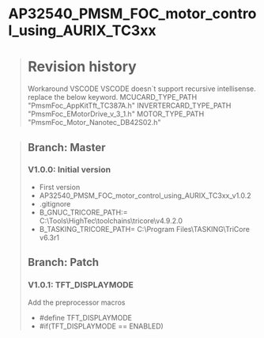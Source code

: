 AP32540_PMSM_FOC_motor_control_using_AURIX_TC3xx
==
># Revision history
> Workaround VSCODE
VSCODE doesn`t support recursive intellisense.
replace the below keyword.
MCUCARD_TYPE_PATH
"PmsmFoc_AppKitTft_TC387A.h"
INVERTERCARD_TYPE_PATH
"PmsmFoc_EMotorDrive_v_3_1.h"
MOTOR_TYPE_PATH
"PmsmFoc_Motor_Nanotec_DB42S02.h"

>## Branch: Master
>### V1.0.0: Initial version
> * First version
> * AP32540_PMSM_FOC_motor_control_using_AURIX_TC3xx_v1.0.2
> * .gitignore
> * B_GNUC_TRICORE_PATH:=  C:\Tools\HighTec\toolchains\tricore\v4.9.2.0
> * B_TASKING_TRICORE_PATH= C:\Program Files\TASKING\TriCore v6.3r1
>## Branch: Patch
>### V1.0.1: TFT_DISPLAYMODE
> Add the preprocessor macros
> * #define TFT_DISPLAYMODE
> * #if(TFT_DISPLAYMODE == ENABLED)